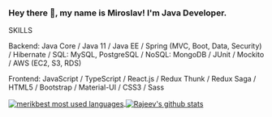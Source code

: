 ### Hey there 👋, my name is Miroslav! I'm Java Developer.

SKILLS

Backend: Java Core / Java 11 / Java EE / Spring (MVC, Boot, Data, Security) / Hibernate / SQL: MySQL, PostgreSQL / NoSQL: MongoDB / JUnit / Mockito / AWS (EC2, S3, RDS) 

Frontend: JavaScript / TypeScript / React.js / Redux Thunk / Redux Saga / HTML5 / Bootstrap / Material-UI / CSS3 / Sass 

<a href="https://github.com/merikbest">
  <img align="center" src="https://github-readme-stats.vercel.app/api/top-langs/?username=merikbest&theme=light&count_private=true&layout=compact&hide=kotlin" alt="merikbest most used languages" />
</a>
<a href="https://github.com/merikbest">
 <img align="center" src="https://github-readme-stats.vercel.app/api?username=merikbest&show_icons=true&theme=light&line_height=27&include_all_commits=true&count_private=true&hide=stars,issues,prs,contribs" alt="Rajeev's github stats"/>
</a>
